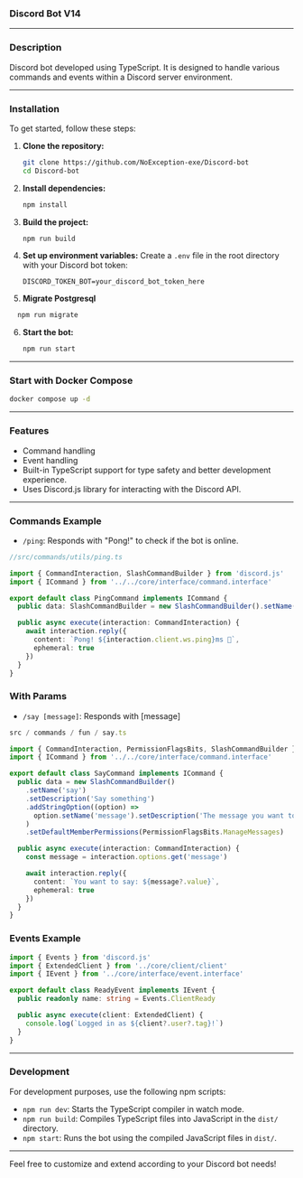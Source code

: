 ### Discord Bot V14

---

### Description

Discord bot developed using TypeScript. It is designed to handle various commands and events within a Discord server environment.

---

### Installation

To get started, follow these steps:

1. **Clone the repository:**

   ```bash
   git clone https://github.com/NoException-exe/Discord-bot
   cd Discord-bot
   ```

2. **Install dependencies:**

   ```bash
   npm install
   ```

3. **Build the project:**

   ```bash
   npm run build
   ```

4. **Set up environment variables:**
   Create a `.env` file in the root directory with your Discord bot token:

   ```
   DISCORD_TOKEN_BOT=your_discord_bot_token_here
   ```

5. **Migrate Postgresql**

```bash
  npm run migrate
```

6. **Start the bot:**
   ```bash
   npm run start
   ```

---

### Start with Docker Compose

```bash
docker compose up -d
```

---

### Features

- Command handling
- Event handling
- Built-in TypeScript support for type safety and better development experience.
- Uses Discord.js library for interacting with the Discord API.

---

### Commands Example

- `/ping`: Responds with "Pong!" to check if the bot is online.

```typescript
//src/commands/utils/ping.ts

import { CommandInteraction, SlashCommandBuilder } from 'discord.js'
import { ICommand } from '../../core/interface/command.interface'

export default class PingCommand implements ICommand {
  public data: SlashCommandBuilder = new SlashCommandBuilder().setName('ping').setDescription('Replies with Pong!')

  public async execute(interaction: CommandInteraction) {
    await interaction.reply({
      content: `Pong! ${interaction.client.ws.ping}ms 🏓`,
      ephemeral: true
    })
  }
}
```

### With Params

- `/say [message]`: Responds with [message]

```typescript
src / commands / fun / say.ts

import { CommandInteraction, PermissionFlagsBits, SlashCommandBuilder } from 'discord.js'
import { ICommand } from '../../core/interface/command.interface'

export default class SayCommand implements ICommand {
  public data = new SlashCommandBuilder()
    .setName('say')
    .setDescription('Say something')
    .addStringOption((option) =>
      option.setName('message').setDescription('The message you want to say').setRequired(true)
    )
    .setDefaultMemberPermissions(PermissionFlagsBits.ManageMessages)

  public async execute(interaction: CommandInteraction) {
    const message = interaction.options.get('message')

    await interaction.reply({
      content: `You want to say: ${message?.value}`,
      ephemeral: true
    })
  }
}
```

### Events Example

```typescript
import { Events } from 'discord.js'
import { ExtendedClient } from '../core/client/client'
import { IEvent } from '../core/interface/event.interface'

export default class ReadyEvent implements IEvent {
  public readonly name: string = Events.ClientReady

  public async execute(client: ExtendedClient) {
    console.log(`Logged in as ${client?.user?.tag}!`)
  }
}
```

---

### Development

For development purposes, use the following npm scripts:

- `npm run dev`: Starts the TypeScript compiler in watch mode.
- `npm run build`: Compiles TypeScript files into JavaScript in the `dist/` directory.
- `npm start`: Runs the bot using the compiled JavaScript files in `dist/`.

---

Feel free to customize and extend according to your Discord bot needs!
